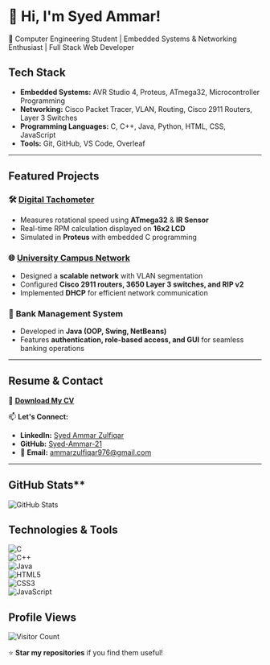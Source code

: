 # 👋 Hi, I'm Syed Ammar!  
🚀 Computer Engineering Student | Embedded Systems & Networking Enthusiast | Full Stack Web Developer  

## Tech Stack
- **Embedded Systems:** AVR Studio 4, Proteus, ATmega32, Microcontroller Programming  
- **Networking:** Cisco Packet Tracer, VLAN, Routing, Cisco 2911 Routers, Layer 3 Switches  
- **Programming Languages:** C, C++, Java, Python, HTML, CSS, JavaScript  
- **Tools:** Git, GitHub, VS Code, Overleaf  

---

## Featured Projects
### 🛠 [**Digital Tachometer**](https://github.com/Syed-Ammar-21/Digital-Tachometer)  
- Measures rotational speed using **ATmega32** & **IR Sensor**  
- Real-time RPM calculation displayed on **16x2 LCD**  
- Simulated in **Proteus** with embedded C programming  

### 🌐 [**University Campus Network**](https://github.com/Syed-Ammar-21/Campus_Network)  
- Designed a **scalable network** with VLAN segmentation  
- Configured **Cisco 2911 routers, 3650 Layer 3 switches, and RIP v2**  
- Implemented **DHCP** for efficient network communication  

### 🏦 **Bank Management System**  
- Developed in **Java (OOP, Swing, NetBeans)**  
- Features **authentication, role-based access, and GUI** for seamless banking operations  

---

## Resume & Contact
📄 **[Download My CV](https://github.com/Syed-Ammar-21/My_Resume/blob/main/SyedAmmar_Resume.pdf)**  

📫 **Let's Connect:**  
- **LinkedIn:** [Syed Ammar Zulfiqar](https://linkedin.com/in/syed-ammar-5167a42b1)  
- **GitHub:** [Syed-Ammar-21](https://github.com/Syed-Ammar-21)  
- 📧 **Email:** [ammarzulfiqar976@gmail.com](mailto:ammarzulfiqar976@gmail.com)  

---

## GitHub Stats**
![GitHub Stats](https://github-readme-stats.vercel.app/api?username=Syed-Ammar-21&show_icons=true&theme=dark)


## Technologies & Tools  
![C](https://img.shields.io/badge/-C-blue?style=flat-square&logo=c)  
![C++](https://img.shields.io/badge/-C++-00599C?style=flat-square&logo=c%2B%2B)  
![Java](https://img.shields.io/badge/-Java-red?style=flat-square&logo=java)  
![HTML5](https://img.shields.io/badge/-HTML5-orange?style=flat-square&logo=html5)  
![CSS3](https://img.shields.io/badge/-CSS3-blue?style=flat-square&logo=css3)  
![JavaScript](https://img.shields.io/badge/-JavaScript-yellow?style=flat-square&logo=javascript)  

## Profile Views
![Visitor Count](https://komarev.com/ghpvc/?username=Syed-Ammar-21&color=blue)



⭐ **Star my repositories** if you find them useful!  
